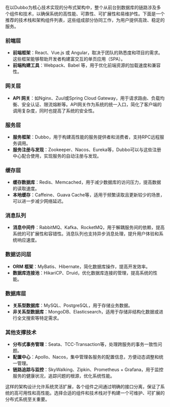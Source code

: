 在以Dubbo为核心技术实现的分布式架构中，整个从前台到数据库的链路涉及多个组件和技术，以确保系统的高性能、可靠性、可扩展性和易维护性。下面是一个推荐的技术栈和架构组件列表，这些组成部分协同工作，为用户提供高效、稳定的服务。

### 前端层

- **前端框架**：React、Vue.js 或 Angular，取决于团队的熟悉度和项目的需求。这些框架能够帮助开发者构建富交互的单页应用（SPA）。
- **前端构建工具**：Webpack、Babel 等，用于优化前端资源的加载速度和兼容性。

### 网关层

- **API 网关**：如Nginx、Zuul或Spring Cloud Gateway，用于请求路由、负载均衡、安全认证、限流熔断等。API网关作为系统的统一入口，简化了客户端的调用复杂度，同时也提高了系统的安全性。

### 服务层

- **服务框架**：Dubbo，用于构建高性能的服务提供者和消费者，支持RPC远程服务调用。
- **服务注册与发现**：Zookeeper、Nacos、Eureka等，Dubbo可以与这些注册中心配合使用，实现服务的自动注册与发现。

### 缓存层

- **缓存数据库**：Redis、Memcached，用于减少数据库的访问压力，提高数据的读取速度。
- **本地缓存**：Caffeine、Guava Cache等，适用于频繁读取且更新较少的场景，可以进一步减少网络延迟。

### 消息队列

- **消息中间件**：RabbitMQ、Kafka、RocketMQ，用于解耦服务间的依赖，提高系统的可扩展性和容错性。消息队列也支持异步消息处理，提升用户体验和系统响应速度。

### 数据访问层

- **ORM 框架**：MyBatis、Hibernate，简化数据库操作，提高开发效率。
- **数据库连接池**：HikariCP、Druid，优化数据库连接的管理，提高系统的性能。

### 数据库层

- **关系型数据库**：MySQL、PostgreSQL，用于存储业务数据。
- **非关系型数据库**：MongoDB、Elasticsearch，适用于存储非结构化数据或进行全文搜索等特定需求。

### 其他支撑技术

- **分布式事务管理**：Seata、TCC-Transaction等，处理跨服务的事务一致性问题。
- **配置中心**：Apollo、Nacos，集中管理各服务的配置信息，方便动态调整和统一管理。
- **链路追踪与监控**：SkyWalking、Zipkin、Prometheus + Grafana，用于监控服务的健康状况，追踪问题的根源，优化系统性能。

这样的架构设计允许系统灵活扩展，各个组件之间通过明确的接口分离，保证了系统的高可用性和高性能。选择合适的组件和技术栈对于构建一个可维护、可扩展的分布式系统至关重要。